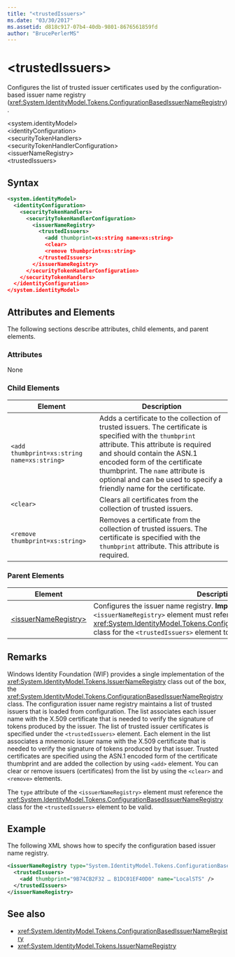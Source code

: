 ```yaml
---
title: "<trustedIssuers>"
ms.date: "03/30/2017"
ms.assetid: d818c917-07b4-40db-9801-8676561859fd
author: "BrucePerlerMS"
---
```

# \<trustedIssuers>
Configures the list of trusted issuer certificates used by the configuration-based issuer name registry (<xref:System.IdentityModel.Tokens.ConfigurationBasedIssuerNameRegistry>).  
  
 \<system.identityModel>  
\<identityConfiguration>  
\<securityTokenHandlers>  
\<securityTokenHandlerConfiguration>  
\<issuerNameRegistry>  
\<trustedIssuers>  
  
## Syntax  
  
```xml  
<system.identityModel>  
  <identityConfiguration>  
    <securityTokenHandlers>  
      <securityTokenHandlerConfiguration>  
        <issuerNameRegistry>  
          <trustedIssuers>  
            <add thumbprint=xs:string name=xs:string>  
            <clear>  
            <remove thumbprint=xs:string>  
          </trustedIssuers>  
        </issuerNameRegistry>  
      </securityTokenHandlerConfiguration>  
    </securityTokenHandlers>  
  </identityConfiguration>  
</system.identityModel>  
```  
  
## Attributes and Elements  
 The following sections describe attributes, child elements, and parent elements.  
  
### Attributes  
 None  
  
### Child Elements  
  
|Element|Description|  
|-------------|-----------------|  
|`<add thumbprint=xs:string name=xs:string>`|Adds a certificate to the collection of trusted issuers. The certificate is specified with the `thumbprint` attribute. This attribute is required and should contain the ASN.1 encoded form of the certificate thumbprint. The `name` attribute is optional and can be used to specify a friendly name for the certificate.|  
|`<clear>`|Clears all certificates from the collection of trusted issuers.|  
|`<remove thumbprint=xs:string>`|Removes a certificate from the collection of trusted issuers. The certificate is specified with the `thumbprint` attribute. This attribute is required.|  
  
### Parent Elements  
  
|Element|Description|  
|-------------|-----------------|  
|[\<issuerNameRegistry>](../../../../../docs/framework/configure-apps/file-schema/windows-identity-foundation/issuernameregistry.md)|Configures the issuer name registry. **Important:**  The `type` attribute of the `<issuerNameRegistry>` element must reference the <xref:System.IdentityModel.Tokens.ConfigurationBasedIssuerNameRegistry> class for the `<trustedIssuers>` element to be valid.|  
  
## Remarks  
 Windows Identity Foundation (WIF) provides a single implementation of the <xref:System.IdentityModel.Tokens.IssuerNameRegistry> class out of the box, the <xref:System.IdentityModel.Tokens.ConfigurationBasedIssuerNameRegistry> class. The configuration issuer name registry maintains a list of trusted issuers that is loaded from configuration. The list associates each issuer name with the X.509 certificate that is needed to verify the signature of tokens produced by the issuer. The list of trusted issuer certificates is specified under the `<trustedIssuers>` element. Each element in the list associates a mnemonic issuer name with the X.509 certificate that is needed to verify the signature of tokens produced by that issuer. Trusted certificates are specified using the ASN.1 encoded form of the certificate thumbprint and are added the collection by using `<add>` element. You can clear or remove issuers (certificates) from the list by using the `<clear>` and `<remove>` elements.  
  
 The `type` attribute of the `<issuerNameRegistry>` element must reference the <xref:System.IdentityModel.Tokens.ConfigurationBasedIssuerNameRegistry> class for the `<trustedIssuers>` element to be valid.  
  
## Example  
 The following XML shows how to specify the configuration based issuer name registry.  
  
```xml  
<issuerNameRegistry type="System.IdentityModel.Tokens.ConfigurationBasedIssuerNameRegistry, System.IdentityModel, Version=4.0.0.0, Culture=neutral, PublicKeyToken=b77a5c561934e089">  
  <trustedIssuers>  
    <add thumbprint="9B74CB2F32 … B1DC01EF40D0" name="LocalSTS" />  
  </trustedIssuers>  
</issuerNameRegistry>  
```  
  
## See also

- <xref:System.IdentityModel.Tokens.ConfigurationBasedIssuerNameRegistry>
- <xref:System.IdentityModel.Tokens.IssuerNameRegistry>
